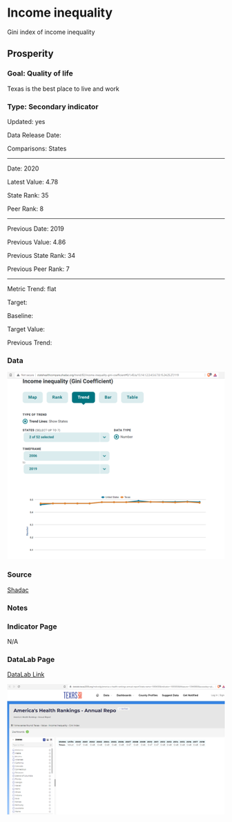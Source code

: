 # Income inequality

Gini index of income inequality

## Prosperity

### Goal: Quality of life

Texas is the best place to live and work

### Type: Secondary indicator

Updated: yes

Data Release Date: 


Comparisons: States


----

Date: 2020

Latest Value: 4.78

State Rank: 35

Peer Rank: 8


----

Previous Date:  2019

Previous Value: 4.86

Previous State Rank:   34

Previous Peer Rank: 7


----
Metric Trend: flat

Target: 

Baseline: 

Target Value: 

Previous Trend: 



<!--### Value

| Year |  Value      | Rank     | Previous Year   | Previous Value | Previous Rank | Trend | 
| ----------- | ----------- | ----------- | ----------- | ----------- | ----------- | -----------|
|             |     .48     | 38        |             |      .48       | 37        | flat       | 

-->
### Data

![dd](./images/gini.PNG)


### Source

[Shadac](http://statehealthcompare.shadac.org/table/82/income-inequality-gini-coefficient#1/a/27/119)

### Notes



### Indicator Page

N/A

### DataLab Page

[DataLab Link](https://datalab.texas2036.org/mskvxdg/america-s-health-rankings-annual-report?state-name=1000430&indicator=1005850&Measure=13940880&accesskey=zjtgrfb)

![sd](./images/datalab_gini.PNG)


